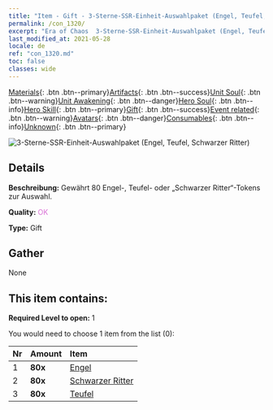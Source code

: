 ```yaml
---
title: "Item - Gift - 3-Sterne-SSR-Einheit-Auswahlpaket (Engel, Teufel, Schwarzer Ritter)"
permalink: /con_1320/
excerpt: "Era of Chaos  3-Sterne-SSR-Einheit-Auswahlpaket (Engel, Teufel, Schwarzer Ritter)"
last_modified_at: 2021-05-28
locale: de
ref: "con_1320.md"
toc: false
classes: wide
---
```

 [Materials](/ItemsDE/){: .btn .btn--primary}[Artifacts](/ItemsDE/Artifacts/){: .btn .btn--success}[Unit Soul](/ItemsDE/UnitSoul/){: .btn .btn--warning}[Unit Awakening](/ItemsDE/UnitAwakening/){: .btn .btn--danger}[Hero Soul](/ItemsDE/HeroSoul/){: .btn .btn--info}[Hero Skill](/ItemsDE/HeroSkill/){: .btn .btn--primary}[Gift](/ItemsDE/Gift/){: .btn .btn--success}[Event related](/ItemsDE/Events/){: .btn .btn--warning}[Avatars](/ItemsDE/Avatars/){: .btn .btn--danger}[Consumables](/ItemsDE/Consumables/){: .btn .btn--info}[Unknown](/ItemsDE/Unknown/){: .btn .btn--primary}

 ![3-Sterne-SSR-Einheit-Auswahlpaket (Engel, Teufel, Schwarzer Ritter)](/images/t/i_907374.png)

## Details
 **Beschreibung:** Gewährt 80 Engel-, Teufel- oder „Schwarzer Ritter“-Tokens zur Auswahl.

 **Quality:** <span style="color: #DA70D6">OK</span>

 **Type:** Gift

## Gather

  None

## This item contains:

 **Required Level to open:** 1

 You would need to choose 1 item from the list (0):

  | Nr | Amount |     Item    |
  |:---|:-------|:------------|
  | 1 |  **80x** | [Engel](/ItemsDE/unt_196/) |  | 
  | 2 |  **80x** | [Schwarzer Ritter](/ItemsDE/unt_213/) |  | 
  | 3 |  **80x** | [Teufel](/ItemsDE/unt_232/) |  | 
